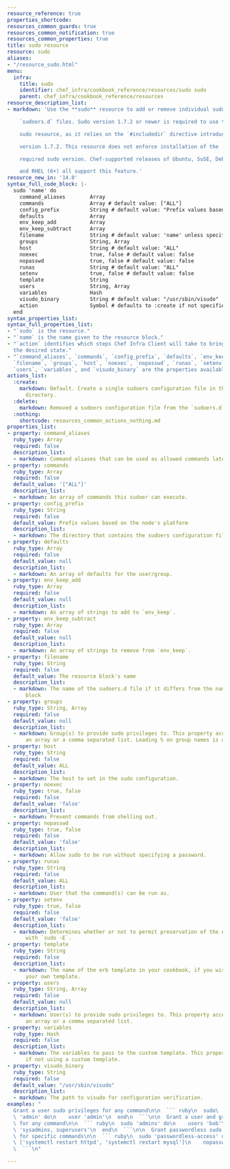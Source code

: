 ```yaml
---
resource_reference: true
properties_shortcode: 
resources_common_guards: true
resources_common_notification: true
resources_common_properties: true
title: sudo resource
resource: sudo
aliases:
- "/resource_sudo.html"
menu:
  infra:
    title: sudo
    identifier: chef_infra/cookbook_reference/resources/sudo sudo
    parent: chef_infra/cookbook_reference/resources
resource_description_list:
- markdown: 'Use the **sudo** resource to add or remove individual sudo entries using

    `sudoers.d` files. Sudo version 1.7.2 or newer is required to use the

    sudo resource, as it relies on the `#includedir` directive introduced in

    version 1.7.2. This resource does not enforce installation of the

    required sudo version. Chef-supported releases of Ubuntu, SuSE, Debian,

    and RHEL (6+) all support this feature.'
resource_new_in: '14.0'
syntax_full_code_block: |-
  sudo 'name' do
    command_aliases        Array
    commands               Array # default value: ["ALL"]
    config_prefix          String # default value: "Prefix values based on the node's platform"
    defaults               Array
    env_keep_add           Array
    env_keep_subtract      Array
    filename               String # default value: 'name' unless specified
    groups                 String, Array
    host                   String # default value: "ALL"
    noexec                 true, false # default value: false
    nopasswd               true, false # default value: false
    runas                  String # default value: "ALL"
    setenv                 true, false # default value: false
    template               String
    users                  String, Array
    variables              Hash
    visudo_binary          String # default value: "/usr/sbin/visudo"
    action                 Symbol # defaults to :create if not specified
  end
syntax_properties_list: 
syntax_full_properties_list:
- "`sudo` is the resource."
- "`name` is the name given to the resource block."
- "`action` identifies which steps Chef Infra Client will take to bring the node into
  the desired state."
- "`command_aliases`, `commands`, `config_prefix`, `defaults`, `env_keep_add`, `env_keep_subtract`,
  `filename`, `groups`, `host`, `noexec`, `nopasswd`, `runas`, `setenv`, `template`,
  `users`, `variables`, and `visudo_binary` are the properties available to this resource."
actions_list:
  :create:
    markdown: Default. Create a single sudoers configuration file in the `sudoers.d`
      directory.
  :delete:
    markdown: Removed a sudoers configuration file from the `sudoers.d` directory.
  :nothing:
    shortcode: resources_common_actions_nothing.md
properties_list:
- property: command_aliases
  ruby_type: Array
  required: false
  description_list:
  - markdown: Command aliases that can be used as allowed commands later in the configuration.
- property: commands
  ruby_type: Array
  required: false
  default_value: '["ALL"]'
  description_list:
  - markdown: An array of commands this sudoer can execute.
- property: config_prefix
  ruby_type: String
  required: false
  default_value: Prefix values based on the node's platform
  description_list:
  - markdown: The directory that contains the sudoers configuration file.
- property: defaults
  ruby_type: Array
  required: false
  default_value: null
  description_list:
  - markdown: An array of defaults for the user/group.
- property: env_keep_add
  ruby_type: Array
  required: false
  default_value: null
  description_list:
  - markdown: An array of strings to add to `env_keep`.
- property: env_keep_subtract
  ruby_type: Array
  required: false
  default_value: null
  description_list:
  - markdown: An array of strings to remove from `env_keep`.
- property: filename
  ruby_type: String
  required: false
  default_value: The resource block's name
  description_list:
  - markdown: The name of the sudoers.d file if it differs from the name of the resource
      block
- property: groups
  ruby_type: String, Array
  required: false
  default_value: null
  description_list:
  - markdown: Group(s) to provide sudo privileges to. This property accepts either
      an array or a comma separated list. Leading % on group names is optional.
- property: host
  ruby_type: String
  required: false
  default_value: ALL
  description_list:
  - markdown: The host to set in the sudo configuration.
- property: noexec
  ruby_type: true, false
  required: false
  default_value: 'false'
  description_list:
  - markdown: Prevent commands from shelling out.
- property: nopasswd
  ruby_type: true, false
  required: false
  default_value: 'false'
  description_list:
  - markdown: Allow sudo to be run without specifying a password.
- property: runas
  ruby_type: String
  required: false
  default_value: ALL
  description_list:
  - markdown: User that the command(s) can be run as.
- property: setenv
  ruby_type: true, false
  required: false
  default_value: 'false'
  description_list:
  - markdown: Determines whether or not to permit preservation of the environment
      with `sudo -E`.
- property: template
  ruby_type: String
  required: false
  description_list:
  - markdown: The name of the erb template in your cookbook, if you wish to supply
      your own template.
- property: users
  ruby_type: String, Array
  required: false
  default_value: null
  description_list:
  - markdown: User(s) to provide sudo privileges to. This property accepts either
      an array or a comma separated list.
- property: variables
  ruby_type: Hash
  required: false
  description_list:
  - markdown: The variables to pass to the custom template. This property is ignored
      if not using a custom template.
- property: visudo_binary
  ruby_type: String
  required: false
  default_value: "/usr/sbin/visudo"
  description_list:
  - markdown: The path to visudo for configuration verification.
examples: "
  Grant a user sudo privileges for any command\n\n  ``` ruby\n  sudo\
  \ 'admin' do\n    user 'admin'\n  end\n  ```\n\n  Grant a user and groups sudo privileges\
  \ for any command\n\n  ``` ruby\n  sudo 'admins' do\n    users 'bob'\n    groups\
  \ 'sysadmins, superusers'\n  end\n  ```\n\n  Grant passwordless sudo privileges\
  \ for specific commands\n\n  ``` ruby\n  sudo 'passwordless-access' do\n    commands\
  \ ['systemctl restart httpd', 'systemctl restart mysql']\n    nopasswd true\n  end\n\
  \  ```\n"

---
```

